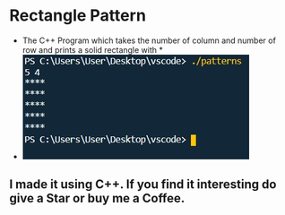 # Rectangle Pattern
* The C++ Program which takes the number of column and number of row and prints a solid rectangle with *
* ![](Untitled.png)
## I made it using C++. If you find it interesting do give a Star or buy me a Coffee.
